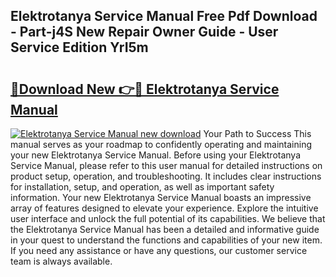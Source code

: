 ## Elektrotanya Service Manual Free Pdf Download - Part-j4S New Repair Owner Guide - User Service Edition YrI5m

# <h2><a href="http://bc14475.oget.top/?id=Elektrotanya+Service+Manual">🔗Download New 👉🔴 Elektrotanya Service Manual</a></h2>

[![Elektrotanya Service Manual new download](https://i.imgur.com/5g1atiW.png)](http://bc14475.oget.top/?id=Elektrotanya+Service+Manual)
Your Path to Success This manual serves as your roadmap to confidently operating and maintaining your new Elektrotanya Service Manual. Before using your Elektrotanya Service Manual, please refer to this user manual for detailed instructions on product setup, operation, and troubleshooting. It includes clear instructions for installation, setup, and operation, as well as important safety information. Your new Elektrotanya Service Manual boasts an impressive array of features designed to elevate your experience. Explore the intuitive user interface and unlock the full potential of its capabilities. We believe that the Elektrotanya Service Manual has been a detailed and informative guide in your quest to understand the functions and capabilities of your new item. If you need any assistance or have any questions, our customer service team is always available.
